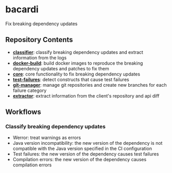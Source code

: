 # bacardi
Fix breaking dependency updates

## Repository Contents

- **[classifier](breaking-classifier)**: classify breaking dependency updates and extract information from the logs
- **[docker-build](docker-build)**: build docker images to reproduce the breaking dependency updates and patches to fix them
- **[core](core)**: core functionality to fix breaking dependency updates
- **[test-failures](test-failures)**: detect constructs that cause test failures
- **[git-manager](git-manager)**: manage git repositories and create new branches for each failure category
- **[extractor](extractor)**: extract information from the client's repository and api diff
 
##  Workflows

### Classify breaking dependency updates

- Werror: treat warnings as errors
- Java version incompatibility: the new version of the dependency is not compatible with the Java version specified in the CI configuration
- Test failures: the new version of the dependency causes test failures
- Compilation errors: the new version of the dependency causes compilation errors
